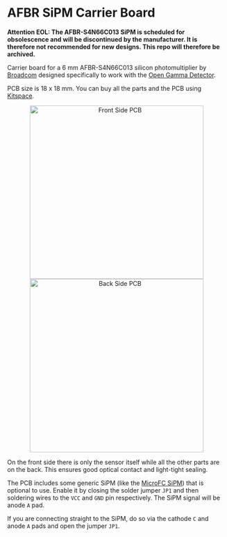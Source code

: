 # AFBR SiPM Carrier Board

**Attention EOL: The AFBR-S4N66C013 SiPM is scheduled for obsolescence and will be discontinued by the manufacturer. It is therefore not recommended for new designs. This repo will therefore be archived.**

Carrier board for a 6 mm AFBR-S4N66C013 silicon photomultiplier by [Broadcom](https://docs.broadcom.com/doc/AFBR-S4N66C013-NUV-HD-Single-Silicon-Photo-Multiplier-DS) designed specifically to work with the [Open Gamma Detector](https://github.com/OpenGammaProject/Open-Gamma-Detector).

PCB size is 18 x 18 mm. You can buy all the parts and the PCB using [Kitspace](https://kitspace.org/boards/github.com/opengammaproject/AFBR-SiPM-Carrier-Board/).

<p align="center">
  <img alt="Front Side PCB" title="Front Side PCB" src="docs/sipm1.png" height="400px">
  <img alt="Back Side PCB" title="Back Side PCB" src="docs/sipm2.png" height="400px">
</p>

On the front side there is only the sensor itself while all the other parts are on the back. This ensures good optical contact and light-tight sealing.

The PCB includes some generic SiPM (like the [MicroFC SiPM](https://www.onsemi.com/pub/Collateral/AND9782-D.PDF)) that is optional to use. Enable it by closing the solder jumper `JP1` and then soldering wires to the `VCC` and `GND` pin respectively. The SiPM signal will be anode `A` pad.

If you are connecting straight to the SiPM, do so via the cathode `C` and anode `A` pads and open the jumper `JP1`.
